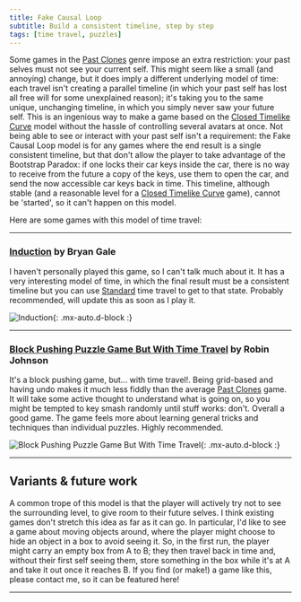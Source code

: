```yaml
---
title: Fake Causal Loop
subtitle: Build a consistent timeline, step by step
tags: [time travel, puzzles]
---
```


Some games in the [Past Clones](/time-genres/past-clones) genre impose an extra restriction: your past selves must not see your current self.
This might seem like a small (and annoying) change, but it does imply a different underlying model of time: each travel isn't creating a parallel
timeline (in which your past self has lost all free will for some unexplained reason); it's taking you to the same unique, unchanging timeline,
in which you simply never saw your future self. This is an ingenious way to make a game based on the [Closed Timelike Curve](/time-genres/closed-timelike-curve)
model without the hassle of controlling several avatars at once. Not being able to see or interact with your past self isn't a requirement: the
Fake Causal Loop model is for any games where the end result is a single consistent timeline, but that don't allow the player to take advantage of the Bootstrap Paradox:
if one locks their car keys inside the car, there is no way to receive from the future a copy of the keys, use them to open the car, and send
the now accessible car keys back in time. This timeline, although stable (and a reasonable level for a [Closed Timelike Curve](/time-genres/closed-timelike-curve)
game), cannot be 'started', so it can't happen on this model.

Here are some games with this model of time travel:
<a name="induction"></a>

-----

### [Induction](https://store.steampowered.com/app/381890/Induction/) by Bryan Gale


I haven't personally played this game, so I can't talk much about it. It has a very interesting model of time, in which the final result must
be a consistent timeline but you can use [Standard](/time-genres/standard) time travel to get to that state. Probably recommended, will update
this as soon as I play it.

![Induction](https://cdn.akamai.steamstatic.com/steam/apps/381890/ss_f3af590ec151224cf28a9bbdd90a4d95af7872f4.1920x1080.jpg?t=1624298007){: .mx-auto.d-block :}
<a name="block-pushing-puzzle-game-but-you-can-time-travel"></a>

-----

### [Block Pushing Puzzle Game But With Time Travel](https://versificator.itch.io/block-pushing-puzzle-game-but-you-can-time-travel) by Robin Johnson


It's a block pushing game, but... with time travel!. Being grid-based and having undo makes it much less fiddly than the average 
[Past Clones](/time-genres/past-clones) game. It will take some active thought to understand what is going on, so you might be tempted
to key smash randomly until stuff works: don't. Overall a good game. The game feels more about learning general tricks and techniques
than individual puzzles. Highly recommended.

![Block Pushing Puzzle Game But With Time Travel](https://img.itch.zone/aW1nLzMwMjgwMjgucG5n/315x250%23c/7f37hi.png){: .mx-auto.d-block :}

-----

## Variants & future work

A common trope of this model is that the player will actively try not to see the surrounding level, to give room
to their future selves. I think existing games don't stretch this idea as far as it can go. In particular, I'd like to see a game
about moving objects around, where the player might choose to hide an object in a box to avoid seeing it. So, in the first run,
the player might carry an empty box from A to B; they then travel back in time and, without their first self seeing them, store something
in the box while it's at A and take it out once it reaches B. If you find (or make!) a game like this, please contact me, so it can be
featured here!

-----